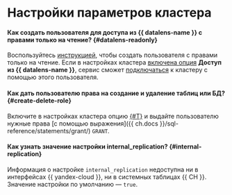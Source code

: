 # Настройки параметров кластера


#### Как создать пользователя для доступа из {{ datalens-name }} с правами только на чтение? {#datalens-readonly}

Воспользуйтесь [инструкцией](../operations/cluster-users.md#example-create-readonly-user), чтобы создать пользователя с правами только на чтение. Если в настройках кластера [включена опция](../operations/update.md#change-additional-settings) **Доступ из {{ datalens-name }}**, сервис сможет [подключаться](../operations/datalens-connect.md#create-connector) к кластеру с помощью этого пользователя.



#### Как дать пользователю права на создание и удаление таблиц или БД? {#create-delete-role}

Включите в настройках кластера опцию [{#T}](../operations/cluster-users.md#sql-user-management) и выдайте пользователю нужные права [с помощью выражения]({{ ch.docs }}/sql-reference/statements/grant/) `GRANT`.

#### Как узнать значение настройки internal_replication? {#internal-replication}

Информация о настройке `internal_replication` недоступна ни в интерфейсах {{ yandex-cloud }}, ни в системных таблицах {{ CH }}. Значение настройки по умолчанию — `true`.
